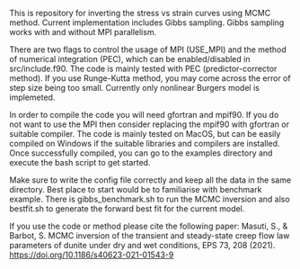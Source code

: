 This is repository for inverting the stress vs strain curves using MCMC method. 
Current implementation includes Gibbs sampling. Gibbs sampling works with and 
without MPI parallelism.

There are two flags to control the usage of MPI (USE_MPI) and the method of numerical 
integration (PEC), which can be enabled/disabled in src/include.f90. The code is 
mainly tested with PEC (predictor-corrector method). If you use Runge-Kutta method,
you may come across the error of step size being too small. Currently only nonlinear 
Burgers model is implemeted.

In order to compile the code you will need gfortran and mpif90. If you do not 
want to use the MPI then consider replacing the mpif90 with gfortran or suitable
compiler. The code is mainly tested on MacOS, but can be easily compiled on 
Windows if the suitable libraries and compilers are installed. Once successfully
compiled, you can go to the examples directory and execute the bash script to 
get started.

Make sure to write the config file correctly and keep all the data in the same 
directory. Best place to start would be to familiarise with benchmark example.
There is gibbs_benchmark.sh to run the MCMC inversion and also bestfit.sh to generate
the forward best fit for the current model.

If you use the code or method please cite the following paper: 
Masuti, S., & Barbot, S. MCMC inversion of the transient and steady-state creep 
flow law parameters of dunite under dry and wet conditions, EPS 73, 208 (2021). 
https://doi.org/10.1186/s40623-021-01543-9
